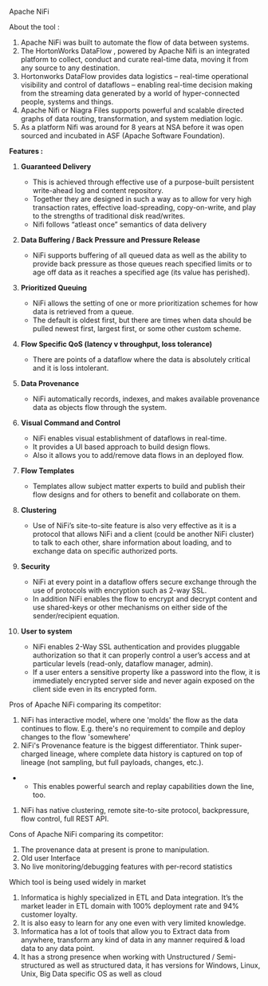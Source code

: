 Apache NiFi

About the tool :

1.  Apache NiFi was built to automate the flow of data between systems.
2.  The HortonWorks DataFlow , powered by Apache Nifi is an integrated
    platform to collect, conduct and curate real-time data, moving it
    from any source to any destination.
3.  Hortonworks DataFlow provides data logistics – real-time operational
    visibility and control of dataflows – enabling real-time decision
    making from the streaming data generated by a world of
    hyper-connected people, systems and things.
4.  Apache Nifi or Niagra Files supports powerful and scalable directed
    graphs of data routing, transformation, and system mediation logic.
5.  As a platform Nifi was around for 8 years at NSA before it was open
    sourced and incubated in ASF (Apache Software Foundation).

**Features :**

1)  **Guaranteed Delivery**

    -   This is achieved through effective use of a purpose-built
        persistent write-ahead log and content repository.
    -   Together they are designed in such a way as to allow for very
        high transaction rates, effective load-spreading, copy-on-write,
        and play to the strengths of traditional disk read/writes.
    -   Nifi follows “atleast once” semantics of data delivery

2)  **Data Buffering / Back Pressure and Pressure Release**

    -   NiFi supports buffering of all queued data as well as the
        ability to provide back pressure as those queues reach specified
        limits or to age off data as it reaches a specified age (its
        value has perished).

3)  **Prioritized Queuing**

    -   NiFi allows the setting of one or more prioritization schemes
        for how data is retrieved from a queue.
    -   The default is oldest first, but there are times when data
        should be pulled newest first, largest first, or some other
        custom scheme.

1)  **Flow Specific QoS (latency v throughput, loss tolerance)**

    -   There are points of a dataflow where the data is absolutely
        critical and it is loss intolerant.

2)  **Data Provenance**

    -   NiFi automatically records, indexes, and makes available
        provenance data as objects flow through the system.

3)  **Visual Command and Control**

    -   NiFi enables visual establishment of dataflows in real-time.
    -   It provides a UI based approach to build design flows.
    -    Also it allows you to add/remove data flows in an
        deployed flow.

4)  **Flow Templates**

    -   Templates allow subject matter experts to build and publish
        their flow designs and for others to benefit and collaborate
        on them.

5)  **Clustering**

    -   Use of NiFi’s site-to-site feature is also very effective as it
        is a protocol that allows NiFi and a client (could be another
        NiFi cluster) to talk to each other, share information about
        loading, and to exchange data on specific authorized ports.

6)  **Security**

    -   NiFi at every point in a dataflow offers secure exchange through
        the use of protocols with encryption such as 2-way SSL.
    -   In addition NiFi enables the flow to encrypt and decrypt content
        and use shared-keys or other mechanisms on either side of the
        sender/recipient equation.

7)  **User to system**

    -   NiFi enables 2-Way SSL authentication and provides pluggable
        authorization so that it can properly control a user’s access
        and at particular levels (read-only, dataflow manager, admin).
    -   If a user enters a sensitive property like a password into the
        flow, it is immediately encrypted server side and never again
        exposed on the client side even in its encrypted form.

Pros of Apache NiFi comparing its competitor:

1.  NiFi has interactive model, where one 'molds' the flow as the data
    continues to flow. E.g. there's no requirement to compile and deploy
    changes to the flow 'somewhere'
2.  NiFi's Provenance feature is the biggest differentiator. Think
    super-charged lineage, where complete data history is captured on
    top of lineage (not sampling, but full payloads, changes, etc.).

-   -   This enables powerful search and replay capabilities down the
        line, too.

1.  NiFi has native clustering, remote site-to-site protocol,
    backpressure, flow control, full REST API.

Cons of Apache NiFi comparing its competitor:

1.  The provenance data at present is prone to manipulation.
2.  Old user Interface
3.  No live monitoring/debugging features with per-record statistics

Which tool is being used widely in market

1.  Informatica is highly specialized in ETL and Data integration. It’s
    the market leader in ETL domain with 100% deployment rate and 94%
    customer loyalty.
2.  It is also easy to learn for any one even with very
    limited knowledge.
3.  Informatica has a lot of tools that allow you to Extract data from
    anywhere, transform any kind of data in any manner required & load
    data to any data point.
4.   It has a strong presence when working with Unstructured /
    Semi-structured as well as structured data, it has versions for
    Windows, Linux, Unix, Big Data specific OS as well as cloud


